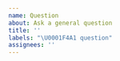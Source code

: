 ```yaml
---
name: Question
about: Ask a general question
title: ''
labels: "\U0001F4A1 question"
assignees: ''
---
```

